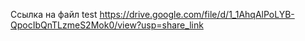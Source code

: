 Ссылка на файл test
https://drive.google.com/file/d/1_1AhqAlPoLYB-QpocIbQnTLzmeS2Mok0/view?usp=share_link

